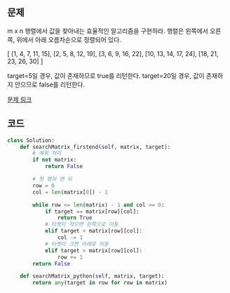## 문제

m x n 행렬에서 값을 찾아내는 효율적인 알고리즘을 구현하라. 행렬은 왼쪽에서 오른쪽, 위에서 아래 오름차순으로 정렬되어 있다.

[
[1, 4, 7, 11, 15],
[2, 5, 8, 12, 19],
[3, 6, 9, 16, 22],
[10, 13, 14, 17, 24],
[18, 21, 23, 26, 30]
]

target=5일 경우, 값이 존재하므로 true를 리턴한다. target=20일 경우, 값이 존재하지 안으므로 false를 리턴한다. 

<a href="https://leetcode.com/problems/search-a-2d-matrix-ii/" target="_blank">문제 링크</a>

## 코드

```python
class Solution:
    def searchMatrix_firstend(self, matrix, target):
        # 예외 처리
        if not matrix:
            return False

        # 첫 행의 맨 뒤
        row = 0
        col = len(matrix[0]) - 1

        while row <= len(matrix) - 1 and col >= 0:
            if target == matrix[row][col]:
                return True
            # 타켓이 작으면 왼쪽으로 이동
            elif target < matrix[row][col]:
                col -= 1
            # 타켓이 크면 아래로 이동
            elif target > matrix[row][col]:
                row += 1
        return False

    def searchMatrix_python(self, matrix, target):
        return any(target in row for row in matrix)
```

